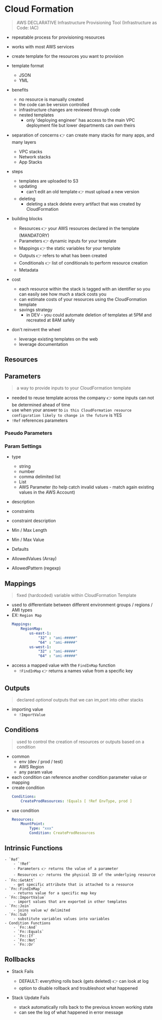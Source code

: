 # Cloud Formation

> AWS DECLARATIVE Infrastructure Provisioning Tool (Infrastructure as Code: IAC)

- repeatable process for provisioning resources
- works with most AWS services
- create template for the resources you want to provision
- template format
	- JSON
	- YML

- benefits
	- no resource is manually created
	- the code can be version controlled
	- infrastructure changes are reviewed through code
	- nested templates
		- only 'deploying engineer' has access to the main VPC deployment file but lower departments can own theirs

- separation of concerns 👉 can create many stacks for many apps, and many layers
	- VPC stacks
	- Network stacks
	- App Stacks

- steps
	- templates are uploaded to S3
	- updating
		- can't edit an old template 👉 must upload a new version
	- deleting
		- deleting a stack delete every artifact that was created by CloudFormation

- building blocks
	- Resources 👉 your AWS resources declared in the template (MANDATORY)
	- Parameters 👉 dynamic inputs for your template
	- Mappings 👉 the static variables for your template
	- Outputs 👉 refers to what has been created
	- Conditionals 👉 list of conditionals to perform resource creation
	- Metadata

- cost
	- each resource within the stack is tagged with an identifier so you can easily see how much a stack costs you
	- can estimate costs of your resources using the CloudFormation template
	- savings strategy
		- in DEV - you could automate deletion of templates at 5PM and recreated at 8AM safely

- don't reinvent the wheel
	- leverage existing templates on the web
	- leverage documentation

## Resources

## Parameters

> a way to provide inputs to your CloudFormation template

- needed to reuse template across the company 👉 some inputs can not be determined ahead of time
- use when your answer to `is this CloudFormation resource configuration likely to change in the future` is YES
- `!Ref` references parameters

### Pseudo Parameters

>

### Param Settings

- type
	- string
	- number
	- comma delimited list
	- List<Type>
	- AWS Parameter (to help catch invalid values - match again existing values in the AWS Account)

- description
- constraints
- constraint description
- Min / Max Length
- Min / Max Value
- Defaults
- AllowedValues (Array)
- AllowedPattern (regexp)

## Mappings

> fixed (hardcoded) variable within CloudFormation Template

- used to differentiate between different environment groups / regions / AMI types
- EX: `Region Map`
	```yml
	Mappings:
		RegionMap:
			us-east-1:
				"32" : "ami-#####"
				"64" : "ami-#####"
			us-west-1:
				"32" : "ami-#####"
				"64" : "ami-#####"
	```
- access a mapped value with the `FindInMap` function
	- `!FindInMap` 👉 returns a names value from a specific key


## Outputs

> declared _optional_ outputs that we can im,port into other stacks

- importing value
	- `!ImportValue`

## Conditions

> used to control the creation of resources or outputs based on a condition
- common
	- env (dev / prod / test)
	- AWS Region
	- any param value
- each condition can reference another condition parameter value or mapping
- create condition
	```yml
	Conditions:
		CreateProdResources: !Equals [ !Ref EnvType, prod ]
	```
- use condition
	```yml
	Resources:
		MountPoint:
			Type: "xxx"
			Condition: CreateProdResources
	```

## Intrinsic Functions
	- `Ref`
		- `!Ref`
		- Parameters 👉 returns the value of a parameter
		- Resources 👉 returns the physical ID of the underlying resource
	- `Fn::GetAtt`
		- get specific attribute that is attached to a resource
	- `Fn::FindInMap`
		- returns value for a specific map key
	- `Fn::ImportValue`
		- import values that are exported in other templates
	- `Fn::Join`
		- joins value w/ delimited
	- `Fn::Sub`
		- substitute variables values into variables
	- Condition Functions
		- `Fn::And`
		- `Fn::Equals`
		- `Fn::If`
		- `Fn::Not`
		- `Fn::Or`

## Rollbacks

- Stack Fails
	- DEFAULT: everything rolls back (gets deleted) 👉 can look at log
	- option to disable rollback and troubleshoot what happened

- Stack Update Fails
	- stack automatically rolls back to the previous known working state
	- can see the log of what happened in error message